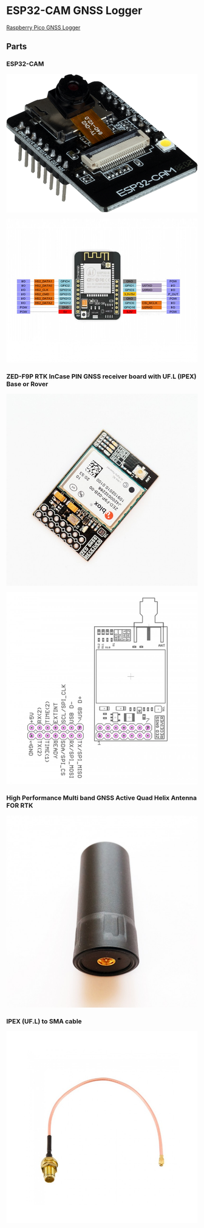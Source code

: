 # ESP32-CAM GNSS Logger

[Raspberry Pico GNSS Logger](https://github.com/Nanich87/raspberry-pico-gnss-logger)

## Parts

### ESP32-CAM

![ESP32 Cam](https://github.com/Nanich87/esp32-cam-gnss-logger/blob/main/esp32-cam.png "ESP32 Cam")

![ESP32 Cam Pinout](https://github.com/Nanich87/esp32-cam-gnss-logger/blob/main/esp32-cam-pinout.jpg "ESP32 Cam Pinout")

### ZED-F9P RTK InCase PIN GNSS receiver board with UF.L (IPEX) Base or Rover

![u-blox ZED-F9P](https://github.com/Nanich87/esp32-cam-gnss-logger/blob/main/u-blox-zed-f9p.jpg "ZED-F9P RTK InCase PIN GNSS receiver board with UF.L (IPEX) Base or Rover")

![u-blox ZED-F9P Pinout](https://github.com/Nanich87/esp32-cam-gnss-logger/blob/main/u-blox-zed-f9p-pinout_.jpg "ZED-F9P RTK InCase PIN GNSS receiver board with UF.L (IPEX) Base or Rover Pinout")

### High Performance Multi band GNSS Active Quad Helix Antenna FOR RTK

![Quad Helix Antenna](https://github.com/Nanich87/esp32-cam-gnss-logger/blob/main/antenna.jpg "High Performance Multi band GNSS Active Quad Helix Antenna FOR RTK")

### IPEX (UF.L) to SMA cable

![IPEX (UF.L) to SMA cable](https://github.com/Nanich87/esp32-cam-gnss-logger/blob/main/ipex-to-sma-cable.jpg "IPEX (UF.L) to SMA cable")
